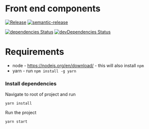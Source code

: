 # Front end components

[![Release](https://github.com/verndale/front-end-components/actions/workflows/release.js.yml/badge.svg?branch=main)](https://github.com/verndale/front-end-components/actions/workflows/release.js.yml) [![semantic-release][sem-release-image]][sem-release-url]

[![dependencies Status](https://status.david-dm.org/gh/verndale/front-end-components.svg)](https://david-dm.org/verndale/front-end-components) [![devDependencies Status](https://status.david-dm.org/gh/verndale/front-end-components.svg?type=dev)](https://david-dm.org/verndale/front-end-components?type=dev)

# Requirements
- node - https://nodejs.org/en/download/ - this will also install `npm`
- yarn - run `npm install -g yarn`

### Install dependencies
Navigate to root of project and run
```shell
yarn install
```

Run the project
```shell
yarn start
```

[build-image]: https://www.travis-ci.com/verndale/front-end-components.svg?branch=main
[build-url]: https://travis-ci.com/github/verndale/front-end-components
[sem-release-image]: https://img.shields.io/badge/%20%20%F0%9F%93%A6%F0%9F%9A%80-semantic--release-e10079.svg
[sem-release-url]: https://github.com/semantic-release/semantic-release
